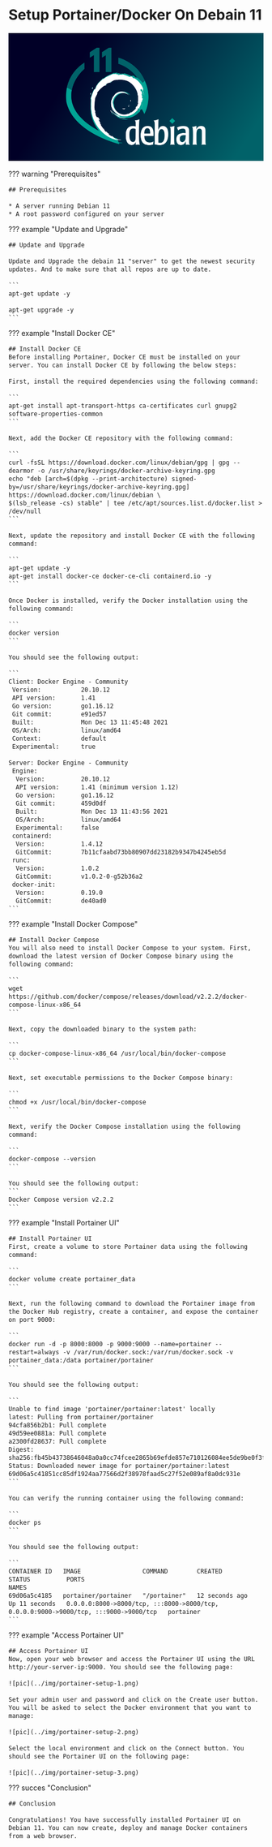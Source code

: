 # Setup Portainer/Docker On Debain 11

![pic](../img/debian-11-bullseye.png)

??? warning "Prerequisites"

    ## Prerequisites

    * A server running Debian 11 
    * A root password configured on your server

??? example "Update and Upgrade"

    ## Update and Upgrade

    Update and Upgrade the debain 11 "server" to get the newest security updates. And to make sure that all repos are up to date.

    ```
    apt-get update -y

    apt-get upgrade -y
    ```

??? example "Install Docker CE"

    ## Install Docker CE
    Before installing Portainer, Docker CE must be installed on your server. You can install Docker CE by following the below steps:

    First, install the required dependencies using the following command:

    ```
    apt-get install apt-transport-https ca-certificates curl gnupg2 software-properties-common
    ```

    Next, add the Docker CE repository with the following command:

    ```
    curl -fsSL https://download.docker.com/linux/debian/gpg | gpg --dearmor -o /usr/share/keyrings/docker-archive-keyring.gpg
    echo "deb [arch=$(dpkg --print-architecture) signed-by=/usr/share/keyrings/docker-archive-keyring.gpg] https://download.docker.com/linux/debian \
    $(lsb_release -cs) stable" | tee /etc/apt/sources.list.d/docker.list > /dev/null
    ```

    Next, update the repository and install Docker CE with the following command:

    ```
    apt-get update -y
    apt-get install docker-ce docker-ce-cli containerd.io -y
    ```

    Once Docker is installed, verify the Docker installation using the following command:

    ```
    docker version
    ```

    You should see the following output:

    ```
    Client: Docker Engine - Community
     Version:           20.10.12
     API version:       1.41
     Go version:        go1.16.12
     Git commit:        e91ed57
     Built:             Mon Dec 13 11:45:48 2021
     OS/Arch:           linux/amd64
     Context:           default
     Experimental:      true

    Server: Docker Engine - Community
     Engine:
      Version:          20.10.12
      API version:      1.41 (minimum version 1.12)
      Go version:       go1.16.12
      Git commit:       459d0df
      Built:            Mon Dec 13 11:43:56 2021
      OS/Arch:          linux/amd64
      Experimental:     false
     containerd:
      Version:          1.4.12
      GitCommit:        7b11cfaabd73bb80907dd23182b9347b4245eb5d
     runc:
      Version:          1.0.2
      GitCommit:        v1.0.2-0-g52b36a2
     docker-init:
      Version:          0.19.0
      GitCommit:        de40ad0
    ```

??? example "Install Docker Compose"

    ## Install Docker Compose
    You will also need to install Docker Compose to your system. First, download the latest version of Docker Compose binary using the following command:

    ```
    wget https://github.com/docker/compose/releases/download/v2.2.2/docker-compose-linux-x86_64
    ```

    Next, copy the downloaded binary to the system path:

    ```
    cp docker-compose-linux-x86_64 /usr/local/bin/docker-compose
    ```

    Next, set executable permissions to the Docker Compose binary:

    ```
    chmod +x /usr/local/bin/docker-compose
    ```

    Next, verify the Docker Compose installation using the following command:

    ```
    docker-compose --version 
    ```

    You should see the following output:
    ```
    Docker Compose version v2.2.2
    ```

??? example "Install Portainer UI"

    ## Install Portainer UI
    First, create a volume to store Portainer data using the following command:

    ```
    docker volume create portainer_data
    ```

    Next, run the following command to download the Portainer image from the Docker Hub registry, create a container, and expose the container on port 9000:

    ```
    docker run -d -p 8000:8000 -p 9000:9000 --name=portainer --restart=always -v /var/run/docker.sock:/var/run/docker.sock -v portainer_data:/data portainer/portainer
    ```

    You should see the following output:

    ```
    Unable to find image 'portainer/portainer:latest' locally
    latest: Pulling from portainer/portainer
    94cfa856b2b1: Pull complete 
    49d59ee0881a: Pull complete 
    a2300fd28637: Pull complete 
    Digest: sha256:fb45b43738646048a0a0cc74fcee2865b69efde857e710126084ee5de9be0f3f
    Status: Downloaded newer image for portainer/portainer:latest
    69d06a5c41851cc85df1924aa77566d2f38978faad5c27f52e089af8a0dc931e
    ```

    You can verify the running container using the following command:

    ```
    docker ps
    ```

    You should see the following output:

    ```
    CONTAINER ID   IMAGE                 COMMAND        CREATED          STATUS          PORTS                                                                                  NAMES
    69d06a5c4185   portainer/portainer   "/portainer"   12 seconds ago   Up 11 seconds   0.0.0.0:8000->8000/tcp, :::8000->8000/tcp, 0.0.0.0:9000->9000/tcp, :::9000->9000/tcp   portainer
    ```

??? example "Access Portainer UI"

    ## Access Portainer UI
    Now, open your web browser and access the Portainer UI using the URL http://your-server-ip:9000. You should see the following page:

    ![pic](../img/portainer-setup-1.png)

    Set your admin user and password and click on the Create user button. You will be asked to select the Docker environment that you want to manage:

    ![pic](../img/portainer-setup-2.png)

    Select the local environment and click on the Connect button. You should see the Portainer UI on the following page:

    ![pic](../img/portainer-setup-3.png)

??? succes "Conclusion"

    ## Conclusion

    Congratulations! You have successfully installed Portainer UI on Debian 11. You can now create, deploy and manage Docker containers from a web browser.